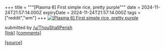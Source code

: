 +++
title = """[Plasma 6] First simple rice, pretty purple"""
date = 2024-11-24T21:57:14.000Z
expiryDate = 2024-11-24T21:57:14.000Z
tags = ["reddit","wm"]
+++
[![[Plasma 6] First simple rice, pretty purple](https://preview.redd.it/d884917k8x2e1.png?width=640&crop=smart&auto=webp&s=9a5b0005f0e84b4a0345276f10d7079e3ff28915 "[Plasma 6] First simple rice, pretty purple")](https://www.reddit.com/r/unixporn/comments/1gz2q04/plasma_6_first_simple_rice_pretty_purple/)

submitted by [/u/ThouShallPerish](https://www.reddit.com/user/ThouShallPerish)  
[\[link\]](https://i.redd.it/d884917k8x2e1.png) [\[comments\]](https://www.reddit.com/r/unixporn/comments/1gz2q04/plasma_6_first_simple_rice_pretty_purple/)

[[source]](https://www.reddit.com/r/unixporn/comments/1gz2q04/plasma_6_first_simple_rice_pretty_purple/)
